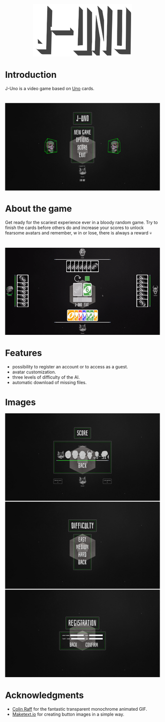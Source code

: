 <p align="center"><img src=".github/juno.png" /></p>

# Introduction

J-Uno is a video game based on [Uno](https://en.wikipedia.org/wiki/Uno_card_game) cards.
#
![main-menu.png](.github%2Fmain-menu.png)
# About the game

Get ready for the scariest experience ever in a bloody random game.
Try to finish the cards before others do and increase your scores 
to unlock fearsome avatars and remember, w in or lose, there is always a reward :skull:
#


![demo.gif](.github%2Fdemo.gif)

# Features 

- possibility to register an account or to access as a guest.
- avatar customization.
- three levels of difficulty of the AI.
- automatic download of missing files.

# Images
![score-menu.png](.github%2Fscore-menu.png)
![difficulty-menu.png](.github%2Fdifficulty-menu.png)
![registration.png](.github%2Fregistration.png)
# Acknowledgments
- [Colin Raff](https://www.instagram.com/colinraff/) for the fantastic transparent monochrome animated GIF.
- [Maketext.io](https://maketext.io/) for creating button images in a simple way.
